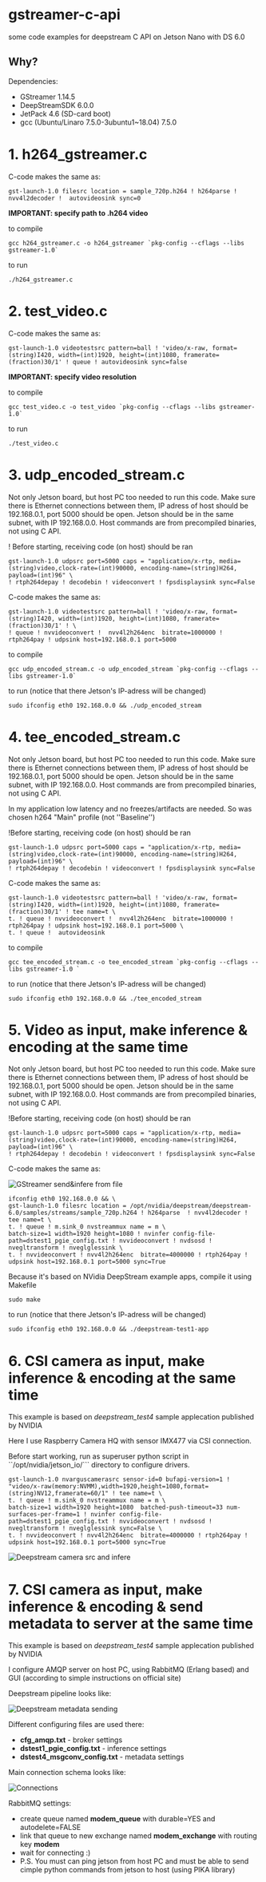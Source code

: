 # gstreamer-c-api
some code examples for deepstream C API on Jetson Nano with DS 6.0

## Why?


Dependencies:

* GStreamer 1.14.5
* DeepStreamSDK 6.0.0
* JetPack 4.6 (SD-card boot)
* gcc (Ubuntu/Linaro 7.5.0-3ubuntu1~18.04) 7.5.0


# 1. **h264_gstreamer.c**

C-code  makes the same as:

```gst-launch-1.0 filesrc location = sample_720p.h264 ! h264parse ! nvv4l2decoder !  autovideosink sync=0```

**IMPORTANT: specify path to .h264 video**
 
to compile

```gcc h264_gstreamer.c -o h264_gstreamer `pkg-config --cflags --libs gstreamer-1.0` ```

to run

```./h264_gstreamer.c```

# 2. **test_video.c**

C-code  makes the same as:

```gst-launch-1.0 videotestsrc pattern=ball ! 'video/x-raw, format=(string)I420, width=(int)1920, height=(int)1080, framerate=(fraction)30/1' ! queue ! autovideosink sync=false```

**IMPORTANT: specify video resolution**

to compile

```gcc test_video.c -o test_video `pkg-config --cflags --libs gstreamer-1.0` ```

to run

```./test_video.c```


# 3. **udp_encoded_stream.c**

Not only Jetson board, but host PC too needed to run this code. Make sure there is Ethernet connections between them, IP adress of host should be 192.168.0.1, port 5000 should be open. Jetson should be in the same subnet, with IP 192.168.0.0. Host commands are from precompiled binaries, not using C API.

! Before starting, receiving code (on host) should be ran

```
gst-launch-1.0 udpsrc port=5000 caps = "application/x-rtp, media=(string)video,clock-rate=(int)90000, encoding-name=(string)H264, payload=(int)96" \
! rtph264depay ! decodebin ! videoconvert ! fpsdisplaysink sync=False
```


C-code  makes the same as:

``` ifconfig eth0 192.168.0.0 && \
gst-launch-1.0 videotestsrc pattern=ball ! 'video/x-raw, format=(string)I420, width=(int)1920, height=(int)1080, framerate=(fraction)30/1' ! \
! queue ! nvvideoconvert !  nvv4l2h264enc  bitrate=1000000 ! rtph264pay ! udpsink host=192.168.0.1 port=5000
```

to compile

```gcc udp_encoded_stream.c -o udp_encoded_stream `pkg-config --cflags --libs gstreamer-1.0` ```

to run (notice that there Jetson's IP-adress will be changed)

```sudo ifconfig eth0 192.168.0.0 && ./udp_encoded_stream```

# 4. **tee_encoded_stream.c**

Not only Jetson board, but host PC too needed to run this code. Make sure there is Ethernet connections between them, IP adress of host should be 192.168.0.1, port 5000 should be open. Jetson should be in the same subnet, with IP 192.168.0.0. Host commands are from precompiled binaries, not using C API.

In my application low latency and no freezes/artifacts are needed. So was chosen h264 "Main" profile (not ''Baseline'')

!Before starting, receiving code (on host) should be ran

```
gst-launch-1.0 udpsrc port=5000 caps = "application/x-rtp, media=(string)video,clock-rate=(int)90000, encoding-name=(string)H264, payload=(int)96" \
! rtph264depay ! decodebin ! videoconvert ! fpsdisplaysink sync=False
```


C-code  makes the same as:

``` 
gst-launch-1.0 videotestsrc pattern=ball ! 'video/x-raw, format=(string)I420, width=(int)1920, height=(int)1080, framerate=(fraction)30/1' ! tee name=t \
t. ! queue ! nvvideoconvert !  nvv4l2h264enc  bitrate=1000000 ! rtph264pay ! udpsink host=192.168.0.1 port=5000 \
t. ! queue !  autovideosink
```
to compile

```gcc tee_encoded_stream.c -o tee_encoded_stream `pkg-config --cflags --libs gstreamer-1.0 ` ```

to run (notice that there Jetson's IP-adress will be changed)

```sudo ifconfig eth0 192.168.0.0 && ./tee_encoded_stream```


# 5. Video as input, make inference & encoding at the same time

Not only Jetson board, but host PC too needed to run this code. Make sure there is Ethernet connections between them, IP adress of host should be 192.168.0.1, port 5000 should be open. Jetson should be in the same subnet, with IP 192.168.0.0. Host commands are from precompiled binaries, not using C API.

!Before starting, receiving code (on host) should be ran


```
gst-launch-1.0 udpsrc port=5000 caps = "application/x-rtp, media=(string)video,clock-rate=(int)90000, encoding-name=(string)H264, payload=(int)96" \
! rtph264depay ! decodebin ! videoconvert ! fpsdisplaysink sync=False
```
C-code makes the same as:

![GStreamer send&infere from file](docs/GStreamer_send&infere_from_file.png)

```
ifconfig eth0 192.168.0.0 && \
gst-launch-1.0 filesrc location = /opt/nvidia/deepstream/deepstream-6.0/samples/streams/sample_720p.h264 ! h264parse  ! nvv4l2decoder !  tee name=t \
t. ! queue ! m.sink_0 nvstreammux name = m \
batch-size=1 width=1920 height=1080 ! nvinfer config-file-path=dstest1_pgie_config.txt ! nvvideoconvert ! nvdsosd ! nvegltransform ! nveglglessink \
t. ! nvvideoconvert ! nvv4l2h264enc  bitrate=4000000 ! rtph264pay ! udpsink host=192.168.0.1 port=5000 sync=True
```

Because it's based on NVidia DeepStream example apps, compile it using Makefile
```
sudo make
```
to run (notice that there Jetson's IP-adress will be changed)

```
sudo ifconfig eth0 192.168.0.0 && ./deepstream-test1-app
```

# 6. CSI camera as input, make inference & encoding at the same time

This example is based on *deepstream_test4* sample applecation published by NVIDIA

Here I use Raspberry Camera HQ with sensor IMX477 via CSI connection. 

Before start working, run as superuser python script in ``/opt/nvidia/jetson_io/``` directory to configure drivers.

```
gst-launch-1.0 nvarguscamerasrc sensor-id=0 bufapi-version=1 ! "video/x-raw(memory:NVMM),width=1920,height=1080,format=(string)NV12,framerate=60/1" ! tee name=t \
t. ! queue ! m.sink_0 nvstreammux name = m \
batch-size=1 width=1920 height=1080  batched-push-timeout=33 num-surfaces-per-frame=1 ! nvinfer config-file-path=dstest1_pgie_config.txt ! nvvideoconvert ! nvdsosd ! nvegltransform ! nveglglessink sync=False \
t. ! nvvideoconvert ! nvv4l2h264enc  bitrate=4000000 ! rtph264pay ! udpsink host=192.168.0.1 port=5000 sync=True
```

![Deepstream camera src and infere](https://github.com/lyuzinmaxim/gstreamer-c-api/blob/bb0d47e5b89d2969c3f9a99a92d2bf99464b6faf/docs/gstreamer_camera_src_infere.png)

# 7. CSI camera as input, make inference & encoding & send metadata to server at the same time

This example is based on *deepstream_test4* sample applecation published by NVIDIA

I configure AMQP server on host PC, using RabbitMQ (Erlang based) and GUI (according to simple instructions on official site)

Deepstream pipeline looks like:

![Deepstream metadata sending](https://github.com/lyuzinmaxim/gstreamer-c-api/blob/1e407025151cf51dd5de3324e86c25481904caca/docs/Metadata_sending.png)

Different configuring files are used there:
- **cfg_amqp.txt** - broker settings
- **dstest1_pgie_config.txt** - inference settings
- **dstest4_msgconv_config.txt** - metadata settings

Main connection schema looks like:

![Connections](https://github.com/lyuzinmaxim/gstreamer-c-api/blob/38180de0734dfeb68062fe0645513e8b6878fe0f/docs/RabbitMQ.drawio.png)

RabbitMQ settings:
- create queue named **modem_queue** with durable=YES and autodelete=FALSE
- link that queue to new exchange named **modem_exchange** with routing key **modem**
- wait for connecting :)
- P.S. You must can ping jetson from host PC and must be able to send cimple python commands from jetson to host (using PIKA library)
